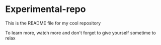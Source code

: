 # Experimental-repo

This is the README file for my cool repository

To learn more, watch more and don't forget to give yourself sometime to relax
